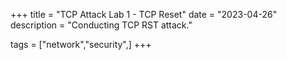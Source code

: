 +++
title = "TCP Attack Lab 1 - TCP Reset"
date = "2023-04-26"
description = "Conducting TCP RST attack."

tags = ["network","security",]
+++

